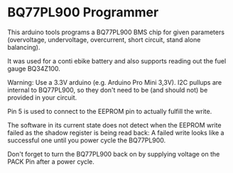 # BQ77PL900 Programmer

This arduino tools programs a BQ77PL900 BMS chip for given parameters (overvoltage, undervoltage, overcurrent, short circuit, stand alone balancing).

It was used for a conti ebike battery and also supports reading out the fuel gauge BQ34Z100.

Warning: Use a 3.3V arduino (e.g. Arduino Pro Mini 3,3V). I2C pullups are internal to BQ77PL900, so they don't need to be (and should not) be provided in your circuit.

Pin 5 is used to connect to the EEPROM pin to actually fulfill the write.

The software in its current state does not detect when the EEPROM write failed as the shadow register is being read back: A failed write looks like a successful one until you power cycle the BQ77PL900.

Don't forget to turn the BQ77PL900 back on by supplying voltage on the PACK Pin after a power cycle.
